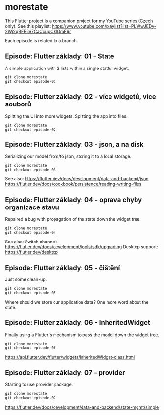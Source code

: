 # morestate

This Flutter project is a companion project for my
YouTube series (Czech only). See this playlist:
https://www.youtube.com/playlist?list=PLWwJEDy-2Wj2qBFE6e7CJCcupC8IGmF6r

Each episode is related to a branch.

## Episode: Flutter základy: 01 - State

A simple application with 2 lists within a single statful widget.

```
git clone morestate
git checkout episode-01
```


## Episode: Flutter základy: 02 - více widgetů, více souborů

Splitting the UI into more widgets. Splitting the app into files.

```
git clone morestate
git checkout episode-02
```

## Episode: Flutter základy: 03 - json, a na disk

Serializing our model from/to json, storing it to a local storage.

```
git clone morestate
git checkout episode-03
```

See also:
https://flutter.dev/docs/development/data-and-backend/json
https://flutter.dev/docs/cookbook/persistence/reading-writing-files



## Episode: Flutter základy: 04 - oprava chyby organizace stavu

Repaired a bug with propagation of the state down the widget tree.

```
git clone morestate
git checkout episode-04
```

See also:
Switch channel: https://flutter.dev/docs/development/tools/sdk/upgrading
Desktop support: https://flutter.dev/desktop


## Episode: Flutter základy: 05 - čištění

Just some clean-up.

```
git clone morestate
git checkout episode-05
```

Where should we store our application data?
One more word about the state.


## Episode: Flutter základy: 06 - InheritedWidget

Finally using a Flutter's mechanism to pass the model
down the widget tree.

```
git clone morestate
git checkout episode-06
```

https://api.flutter.dev/flutter/widgets/InheritedWidget-class.html


## Episode: Flutter základy: 07 - provider

Starting to use provider package.

```
git clone morestate
git checkout episode-07
```

https://flutter.dev/docs/development/data-and-backend/state-mgmt/simple
